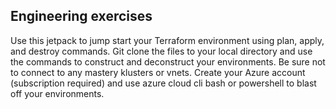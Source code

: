 ## Engineering exercises

Use this jetpack to jump start your Terraform environment using plan, apply, and destroy commands.  Git clone the files to your local directory and use the commands to construct and deconstruct your environments.  Be sure not to connect to any mastery klusters or vnets.  Create your Azure account (subscription required) and use azure cloud cli bash or powershell to blast off your environments.  
